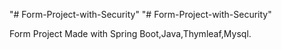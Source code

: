 "# Form-Project-with-Security" 
"# Form-Project-with-Security" 

Form Project Made with Spring Boot,Java,Thymleaf,Mysql.
